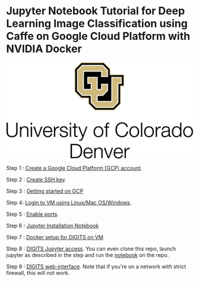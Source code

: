 # Jupyter Notebook Tutorial for Deep Learning Image Classification using Caffe on Google Cloud Platform with NVIDIA Docker

<kbd>
  <img src="/cudenver.png">
</kbd>

Step 1 : [Create a Google Cloud Platform (GCP) account](https://github.com/s3p02/jupyter_gcp_nvidia-docker_digits/tree/master/SSH_INTO_GCP).

Step 2 : [Create SSH key](https://github.com/s3p02/create_ssh_mac_and_linux_and_windows/blob/master/README.md).

Step 3 : [Getting started on GCP](https://github.com/s3p02/gcp_console_getting_started/blob/master/README.md)

Step 4: [Login to VM using Linux/Mac OS/Windows](https://github.com/s3p02/SSH_INTO_GCP/blob/master/README.md).

Step 5 : [Enable ports](https://github.com/s3p02/GCP_ENABLE_PORTS/blob/master/README.md).

Step 6 : [Jupyter Installation Notebook](https://github.com/s3p02/gcp_install_anaconda_python/blob/master/README.md)

Step 7 : [Docker setup for DIGITS on VM](https://github.com/s3p02/building_digits_on_gcp_docker/blob/master/README.md)

Step 8 : [DIGITS Jupyter access](https://github.com/s3p02/digits_docker_jupyter/blob/master/README.md).
You can even clone this repo, launch jupyter as described in the step and run the [notebook](https://github.com/s3p02/jupyter_gcp_nvidia-docker_digits/blob/master/gcp_docker_digits_jupyter.ipynb) on the repo.

Step 9 : [DIGITS web-interface](https://github.com/s3p02/gcp_digits_web_gui/blob/master/README.md). Note that if you're on a network with strict firewall, this will not work.
